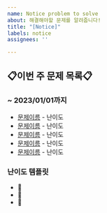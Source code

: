 ```yaml
---
name: Notice problem to solve
about: 해결해야할 문제를 알려줍니다!
title: "[Notice]"
labels: notice
assignees: ''

---
```


## 📋이번 주 문제 목록📋
### ~ 2023/01/01까지

- [문제이름](링크) - 난이도
- [문제이름](링크) - 난이도
- [문제이름](링크) - 난이도
- [문제이름](링크) - 난이도
- [문제이름](링크) - 난이도

### 난이도 템플릿

- 🏅
- 🥈
- 🥉
